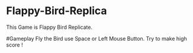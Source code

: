 # Flappy-Bird-Replica
 This Game is Flappy Bird Replicate.

#Gameplay
Fly the Bird use Space or Left Mouse Button. Try to make high score !
